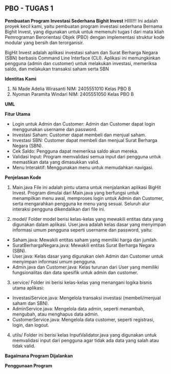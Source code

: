 **PBO - TUGAS 1**
-------------------------------------------------------
**Pembuatan Program Investasi Sederhana Bighit Invest**
HIIII!!! Ini adalah proyek kecil kami, yaitu pembuatan program investasi sederhana Bernama Bighit Invest, yang digunakan untuk untuk memenuhi tugas I dari mata kliah Pemrograman Berorientasi Objek (PBO) dengan implementasi struktur kode modular yang bersih dan terorganisir.

BigHit Invest adalah aplikasi investasi saham dan Surat Berharga Negara (SBN) berbasis Command Line Interface (CLI). Aplikasi ini memungkinkan pengguna (admin dan customer) untuk melakukan investasi, memeriksa saldo, dan melakukan transaksi saham serta SBN

**Identitas Kami**
1. Ni Made Adelia Wirasanti NIM: 2405551010 Kelas PBO B
2. Nyoman Paramita Windari NIM: 2405551050 Kelas PBO B

**UML**

**Fitur Utama**
- Login untuk Admin dan Customer: Admin dan Customer dapat login menggunakan username dan password.
- Investasi Saham: Customer dapat membeli dan menjual saham.
- Investasi SBN: Customer dapat membeli dan menjual Surat Berharga Negara (SBN).
- Cek Saldo: Pengguna dapat memeriksa saldo akun mereka.
- Validasi Input: Program memvalidasi semua input dari pengguna untuk memastikan data yang dimasukkan valid.
- Menu Interaktif: Menggunakan menu untuk memudahkan navigasi.

**Penjelasan Kode**
1. Main.java
File ini adalah pintu utama untuk menjalankan aplikasi BigHit Invest. Program dimulai dari Main.java yang berfungsi untuk menampilkan menu awal, memproses login untuk Admin dan Customer, serta mengarahkan pengguna ke menu yang sesuai. Seluruh alur interaksi pengguna dikendalikan dari file ini.

2. model/
Folder model berisi kelas-kelas yang mewakili entitas data yang digunakan dalam aplikasi. User.java adalah kelas dasar yang menyimpan informasi umum pengguna seperti username dan password, yaitu:
- Saham.java: Mewakili entitas saham yang memiliki harga dan jumlah.
- SuratBerhargaNegara.java: Mewakili entitas Surat Berharga Negara (SBN).
- User.java: Kelas dasar yang digunakan oleh Admin dan Customer untuk menyimpan informasi umum pengguna.
- Admin.java dan Customer.java: Kelas turunan dari User yang memiliki fungsionalitas dan data spesifik untuk admin dan customer.

3. service/
Folder ini berisi kelas-kelas yang menangani logika bisnis utama aplikasi:
- InvestasiService.java: Mengelola transaksi investasi (membeli/menjual saham dan SBN).
- AdminService.java: Mengelola data admin, seperti menambah, mengubah, atau menghapus data admin.
- CustomerService.java: Mengelola data customer, seperti registrasi, login, dan logout.

4. utils/
Folder ini berisi kelas InputValidator.java yang digunakan untuk memvalidasi input dari pengguna agar tidak ada data yang salah atau tidak valid.

**Bagaimana Program Dijalankan**

**Penggunaan Program**
